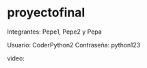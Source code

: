 # proyectofinal

Integrantes: Pepe1, Pepe2 y Pepa

Usuario: CoderPython2
Contraseña: python123

video:  
